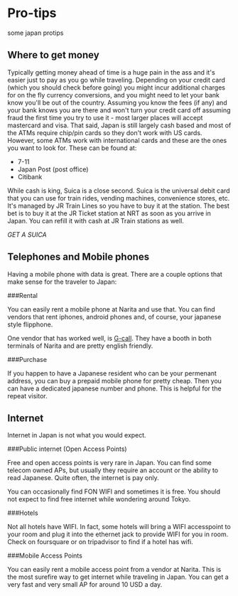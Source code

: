 # Pro-tips

some japan protips

## Where to get money
Typically getting money ahead of time is a huge pain in the ass and it's easier just to pay as you go while traveling. Depending on your credit card (which you should check before going) you might incur additional charges for on the fly currency conversions, and you might need to let your bank know you'll be out of the country. Assuming you know the fees (if any) and your bank knows you are there and won't turn your credit card off assuming fraud the first time you try to use it - most larger places will accept mastercard and visa. That said, Japan is still largely cash based and most of the ATMs require chip/pin cards so they don't work with US cards. However, some ATMs work with international cards and these are the ones you want to look for. These can be found at:
- 7-11
- Japan Post (post office)
- Citibank

While cash is king, Suica is a close second. Suica is the universal debit card that you can use for train rides, vending machines, convenience stores, etc. It's managed by JR Train Lines so you have to buy it at the station. The best bet is to buy it at the JR Ticket station at NRT as soon as you arrive in Japan. You can refill it with cash at JR Train stations as well.

*GET A SUICA*


## Telephones and Mobile phones

Having a mobile phone with data is great. There are a couple options that make sense for the traveler to Japan:

###Rental

You can easily rent a mobile phone at Narita and use that. You can find vendors that rent iphones, android phones and, of course, your japanese style flipphone. 

One vendor that has worked well, is [G-call](https://www.g-call.com/e/rental/dom/rental.php). They have a booth in both terminals of Narita and are pretty english friendly. 

###Purchase

If you happen to have a Japanese resident who can be your permenant address, you can buy a prepaid mobile phone for pretty cheap. Then you can have a dedicated japanese number and phone. This is helpful for the repeat visitor. 




## Internet

Internet in Japan is not what you would expect. 

###Public internet (Open Access Points)

Free and open access points is very rare in Japan. You can find some telecom owned APs, but usually they require an account or the ability to read Japanese. Quite often, the internet is pay only. 

You can occasionally find FON WIFI and sometimes it is free. You should not expect to find free internet while wondering around Tokyo. 


###Hotels

Not all hotels have WIFI. In fact, some hotels will bring a WIFI accesspoint to your room and plug it into the ethernet jack to provide WIFI for you in room. Check on foursquare or on tripadvisor to find if a hotel has wifi. 

###Mobile Access Points

You can easily rent a mobile access point from a vendor at Narita. This is the most surefire way to get internet while traveling in Japan. You can get a very fast and very small AP for around 10 USD a day. 


